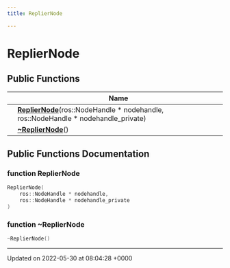 ```yaml
---
title: ReplierNode

---
```


# ReplierNode





## Public Functions

|                | Name           |
| -------------- | -------------- |
| | **[ReplierNode](/medusa_base/api/markdown/medusa_comms/comms_acoustic/interrogation_scheme/Classes/classReplierNode/#function-repliernode)**(ros::NodeHandle * nodehandle, ros::NodeHandle * nodehandle_private) |
| | **[~ReplierNode](/medusa_base/api/markdown/medusa_comms/comms_acoustic/interrogation_scheme/Classes/classReplierNode/#function-~repliernode)**() |

## Public Functions Documentation

### function ReplierNode

```cpp
ReplierNode(
    ros::NodeHandle * nodehandle,
    ros::NodeHandle * nodehandle_private
)
```


### function ~ReplierNode

```cpp
~ReplierNode()
```


-------------------------------

Updated on 2022-05-30 at 08:04:28 +0000